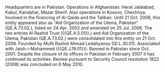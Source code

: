  Headquarters are in Pakistan. Operations in Afghanistan: Herat Jalalabad, 
Kabul, Kandahar, Mazar Sherif. Also operations in Kosovo, Chechnya. Involved in 
the financing of Al-Qaida and the Taliban. Until 21 Oct. 2008, this entity 
appeared also as "Aid Organization of the Ulema, Pakistan" (QE.A.73.02.), 
listed on 24 Apr. 2002 and amended on 25 Jul. 2006. The two entries Al Rashid 
Trust ({{QE.A.5.01}}.) and Aid Organization of the Ulema, Pakistan (QE.A.73.02.) 
were consolidated into this entity on 21 Oct. 2008. Founded by Mufti Rashid 
Ahmad Ledahyanoy (QI.L.30.01). Associated with Jaish-i-Mohammed ({{QE.J.19.01}}). 
Banned in Pakistan since Oct. 2001. Despite the closure of its offices in 
Pakistan in February 2007 it has continued its activities. Review pursuant to 
Security Council resolution 1822 (2008) was concluded on 6 May 2010. 
